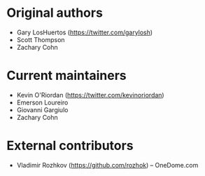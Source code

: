 # Original authors

  * Gary LosHuertos (https://twitter.com/garylosh)
  * Scott Thompson
  * Zachary Cohn

# Current maintainers

  * Kevin O'Riordan (https://twitter.com/kevinoriordan)
  * Emerson Loureiro
  * Giovanni Gargiulo
  * Zachary Cohn
  
# External contributors

  * Vladimir Rozhkov (https://github.com/rozhok) – OneDome.com
